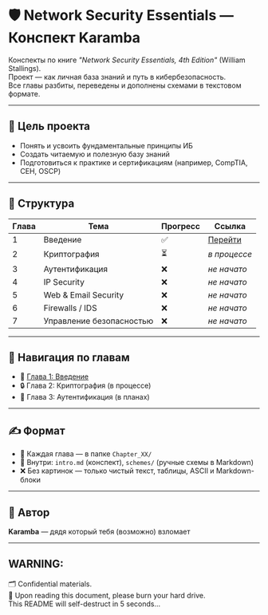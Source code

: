 # 🛡️ Network Security Essentials — Конспект Karamba

Конспекты по книге _"Network Security Essentials, 4th Edition"_ (William Stallings).  
Проект — как личная база знаний и путь в кибербезопасность.  
Все главы разбиты, переведены и дополнены схемами в текстовом формате.

---

## 🎯 Цель проекта

- Понять и усвоить фундаментальные принципы ИБ
- Создать читаемую и полезную базу знаний
- Подготовиться к практике и сертификациям (например, CompTIA, CEH, OSCP)

---

## 🧱 Структура

| Глава | Тема                         | Прогресс | Ссылка |
|-------|------------------------------|----------|--------|
| 1     | Введение                     | ✅        | [Перейти](./Chapter_01/chapter1.md) |
| 2     | Криптография                 | ⏳        | _в процессе_ |
| 3     | Аутентификация               | ❌        | _не начато_ |
| 4     | IP Security                  | ❌        | _не начато_ |
| 5     | Web & Email Security         | ❌        | _не начато_ |
| 6     | Firewalls / IDS              | ❌        | _не начато_ |
| 7     | Управление безопасностью     | ❌        | _не начато_ |

---

## 🧩 Навигация по главам

- 📘 [Глава 1: Введение](./Chapter_01/intro.md)
- 🔒 Глава 2: Криптография (в процессе)
- 🧾 Глава 3: Аутентификация (в планах)

---

## ✍️ Формат

- 📄 Каждая глава — в папке `Chapter_XX/`
- 🧠 Внутри: `intro.md` (конспект), `schemes/` (ручные схемы в Markdown)
- ❌ Без картинок — только чистый текст, таблицы, ASCII и Markdown-блоки

---

## 💪 Автор

**Karamba** — дядя который тебя (возможно) взломает  

---

## WARNING:  

🗂️ Confidential materials.  
📖 Upon reading this document, please burn your hard drive.  
This README will self-destruct in 5 seconds...


